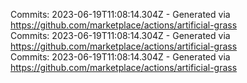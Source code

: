 Commits: 2023-06-19T11:08:14.304Z - Generated via https://github.com/marketplace/actions/artificial-grass
<br>
Commits: 2023-06-19T11:08:14.304Z - Generated via https://github.com/marketplace/actions/artificial-grass
<br>
Commits: 2023-06-19T11:08:14.304Z - Generated via https://github.com/marketplace/actions/artificial-grass
<br>
